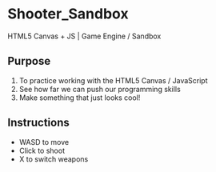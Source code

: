 # Shooter_Sandbox
HTML5 Canvas + JS |  Game Engine / Sandbox

## Purpose 
1. To practice working with the HTML5 Canvas / JavaScript
1. See how far we can push our programming skills
1. Make something that just looks cool!

## Instructions
* WASD to move
* Click to shoot
* X to switch weapons
